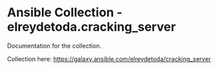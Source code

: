 # Ansible Collection - elreydetoda.cracking_server

Documentation for the collection.

Collection here: <https://galaxy.ansible.com/elreydetoda/cracking_server>
